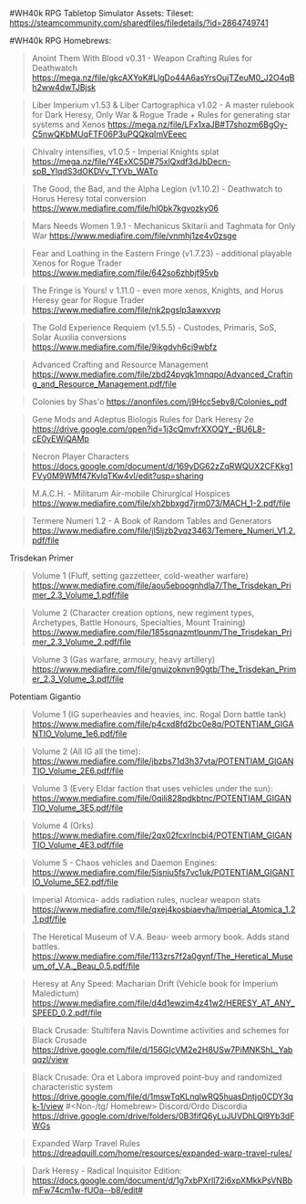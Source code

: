 #WH40k RPG Tabletop Simulator Assets: 
Tileset: 
https://steamcommunity.com/sharedfiles/filedetails/?id=2864749741

#WH40k RPG Homebrews:
>Anoint Them With Blood v0.31 - Weapon Crafting Rules for Deathwatch
https://mega.nz/file/gkcAXYoK#LlgDo44A6asYrsOujTZeuM0_J2O4qBh2ww4dwTJBjsk

>Liber Imperium v1.53 & Liber Cartographica v1.02 - A master rulebook for Dark Heresy, Only War & Rogue Trade + Rules for generating star systems and Xenos
https://mega.nz/file/LFx1xaJB#T7shozm6BgOy-C5nwQKbMUqFTF06P3uPQQkqImVEeec

>Chivalry intensifies, v1.0.5 - Imperial Knights splat
https://mega.nz/file/Y4ExXC5D#75xlQxdf3dJbDecn-spB_YlqdS3dOKDVv_TYVb_WATo

>The Good, the Bad, and the Alpha Legion (v1.10.2) - Deathwatch to Horus Heresy total conversion
https://www.mediafire.com/file/hl0bk7kgvozky06

>Mars Needs Women 1.9.1 - Mechanicus Skitarii and Taghmata for Only War
https://www.mediafire.com/file/vnmhj1ze4v0zsge

>Fear and Loathing in the Eastern Fringe (v1.7.23) - additional playable Xenos for Rogue Trader
https://www.mediafire.com/file/642so6zhbjf95vb

>The Fringe is Yours! v 1.11.0 - even more xenos, Knights, and Horus Heresy gear for Rogue Trader
https://www.mediafire.com/file/nk2pgslp3awxvvp

>The Gold Experience Requiem (v1.5.5) - Custodes, Primaris, SoS, Solar Auxilia conversions
https://www.mediafire.com/file/9ikgdvh6cj9wbfz

>Advanced Crafting and Resource Management
https://www.mediafire.com/file/zbd24pyqk1mnqpo/Advanced_Crafting_and_Resource_Management.pdf/file

>Colonies by Shas'o
https://anonfiles.com/j9Hcc5eby8/Colonies_pdf

>Gene Mods and Adeptus Biologis Rules for Dark Heresy 2e
https://drive.google.com/open?id=1j3cQmvfrXXOQY_-BU6L8-cE0yEWiQAMp

>Necron Player Characters
https://docs.google.com/document/d/169yDG62zZqRWQUX2CFKkg1FVy0M9WMf47KvlqTKw4vI/edit?usp=sharing

>M.A.C.H. - Militarum Air-mobile Chirurgical Hospices
https://www.mediafire.com/file/xh2bbxgd7jrm073/MACH_1-2.pdf/file
 
>Termere Numeri 1.2 - A Book of Random Tables and Generators
https://www.mediafire.com/file/jl5ljzb2vqz3463/Temere_Numeri_V1.2.pdf/file
 
Trisdekan Primer
>Volume 1 (Fluff, setting gazzetteer, cold-weather warfare)
https://www.mediafire.com/file/aou5eboognhdla7/The_Trisdekan_Primer_2.3_Volume_1.pdf/file
 
>Volume 2 (Character creation options, new regiment types, Archetypes, Battle Honours, Specialties, Mount Training)
https://www.mediafire.com/file/185sqnazmtlpunm/The_Trisdekan_Primer_2.3_Volume_2.pdf/file
 
>Volume 3 (Gas warfare, armoury, heavy artillery)
https://www.mediafire.com/file/gnuizoknvn90gtb/The_Trisdekan_Primer_2.3_Volume_3.pdf/file
 
Potentiam Gigantio
>Volume 1 (IG superheavies and heavies, inc. Rogal Dorn battle tank)
https://www.mediafire.com/file/p4cxd8fd2bc0e8q/POTENTIAM_GIGANTIO_Volume_1e6.pdf/file
 
>Volume 2 (All IG all the time):
https://www.mediafire.com/file/jbzbs71d3h37vta/POTENTIAM_GIGANTIO_Volume_2E6.pdf/file
 
>Volume 3 (Every Eldar faction that uses vehicles under the sun):
https://www.mediafire.com/file/0qili828pdkbtnc/POTENTIAM_GIGANTIO_Volume_3E5.pdf/file
 
>Volume 4 (Orks)
https://www.mediafire.com/file/2qx02fcxrlncbi4/POTENTIAM_GIGANTIO_Volume_4E3.pdf/file
 
>Volume 5 - Chaos vehicles and Daemon Engines:
https://www.mediafire.com/file/5isniu5fs7vc1uk/POTENTIAM_GIGANTIO_Volume_5E2.pdf/file
 
>Imperial Atomica- adds radiation rules, nuclear weapon stats
https://www.mediafire.com/file/qxej4kosbiaevha/Imperial_Atomica_1.2.1.pdf/file
 
>The Heretical Museum of V.A. Beau- weeb armory book. Adds stand battles.
https://www.mediafire.com/file/113zrs7f2a0gynf/The_Heretical_Museum_of_V.A._Beau_0.5.pdf/file
 
>Heresy at Any Speed: Macharian Drift (Vehicle book for Imperium Maledictum)
https://www.mediafire.com/file/d4d1ewzim4z41w2/HERESY_AT_ANY_SPEED_0.2.pdf/file

>Black Crusade: Stultifera Navis
Downtime activities and schemes for Black Crusade
https://drive.google.com/file/d/156GIcVM2e2H8USw7PiMNKShL_Yabqqzl/view

>Black Crusade: Ora et Labora
improved point-buy and randomized characteristic system
https://drive.google.com/file/d/1mswTqKLnqlwRQ5huasDntjo0CDY3qk-1/view
#<Non-/tg/ Homebrew>
>Discord/Ordo Discordia
https://drive.google.com/drive/folders/0B3fifQ6yLuJUVDhLQl9Yb3dFWGs

>Expanded Warp Travel Rules
https://dreadquill.com/home/resources/expanded-warp-travel-rules/

>Dark Heresy - Radical Inquisitor Edition: 
https://docs.google.com/document/d/1g7xbPXrll72i6xpXMkkPsVNBbmFw74cm1w-fUOa--b8/edit#